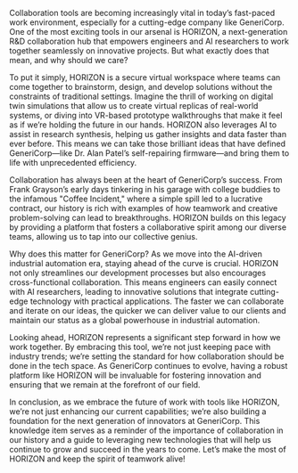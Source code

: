 Collaboration tools are becoming increasingly vital in today’s fast-paced work environment, especially for a cutting-edge company like GeneriCorp. One of the most exciting tools in our arsenal is HORIZON, a next-generation R&D collaboration hub that empowers engineers and AI researchers to work together seamlessly on innovative projects. But what exactly does that mean, and why should we care?

To put it simply, HORIZON is a secure virtual workspace where teams can come together to brainstorm, design, and develop solutions without the constraints of traditional settings. Imagine the thrill of working on digital twin simulations that allow us to create virtual replicas of real-world systems, or diving into VR-based prototype walkthroughs that make it feel as if we’re holding the future in our hands. HORIZON also leverages AI to assist in research synthesis, helping us gather insights and data faster than ever before. This means we can take those brilliant ideas that have defined GeneriCorp—like Dr. Alan Patel’s self-repairing firmware—and bring them to life with unprecedented efficiency.

Collaboration has always been at the heart of GeneriCorp’s success. From Frank Grayson’s early days tinkering in his garage with college buddies to the infamous "Coffee Incident," where a simple spill led to a lucrative contract, our history is rich with examples of how teamwork and creative problem-solving can lead to breakthroughs. HORIZON builds on this legacy by providing a platform that fosters a collaborative spirit among our diverse teams, allowing us to tap into our collective genius.

Why does this matter for GeneriCorp? As we move into the AI-driven industrial automation era, staying ahead of the curve is crucial. HORIZON not only streamlines our development processes but also encourages cross-functional collaboration. This means engineers can easily connect with AI researchers, leading to innovative solutions that integrate cutting-edge technology with practical applications. The faster we can collaborate and iterate on our ideas, the quicker we can deliver value to our clients and maintain our status as a global powerhouse in industrial automation.

Looking ahead, HORIZON represents a significant step forward in how we work together. By embracing this tool, we’re not just keeping pace with industry trends; we’re setting the standard for how collaboration should be done in the tech space. As GeneriCorp continues to evolve, having a robust platform like HORIZON will be invaluable for fostering innovation and ensuring that we remain at the forefront of our field.

In conclusion, as we embrace the future of work with tools like HORIZON, we’re not just enhancing our current capabilities; we’re also building a foundation for the next generation of innovators at GeneriCorp. This knowledge item serves as a reminder of the importance of collaboration in our history and a guide to leveraging new technologies that will help us continue to grow and succeed in the years to come. Let’s make the most of HORIZON and keep the spirit of teamwork alive!